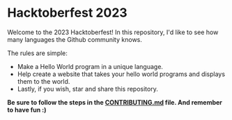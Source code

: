 # Hacktoberfest 2023

Welcome to the 2023 Hacktoberfest! In this repository, I'd like to see how many languages the Github community knows. 

The rules are simple:

- Make a Hello World program in a unique language.
- Help create a website that takes your hello world programs and displays them to the world.
- Lastly, if you wish, star and share this repository.

__Be sure to follow the steps in the [CONTRIBUTING.md](./CONTRIBUTING.md) file. And remember to have fun :)__
